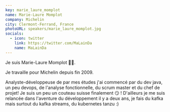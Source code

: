 ```yaml
---
key: marie_laure_momplot
name: Marie-Laure Momplot
company: Michelin
city: Clermont-Ferrand, France
photoURL: speakers/marie_laure_momplot.jpg
socials:
  - icon: twitter
    link: https://twitter.com/MaLainDa
    name: MaLainDa
---
```


Je suis Marie-Laure Momplot 👱‍♀️.

Je travaille pour Michelin depuis fin 2009.

Analyste-développeuse de par mes études j'ai commencé par du dev java, un peu devops, de l'analyse fonctionnelle, du scrum master et du chef de projet! Je suis un peu un couteau suisse finalement 😏 ! D'ailleurs je me suis relancée dans l'aventure du développement il y a deux ans, je fais du kafka mais surtout du kafka streams, du kubernetes tanzu :)